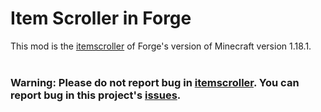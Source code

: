 Item Scroller in Forge
==============
This mod is the [itemscroller](https://github.com/maruohon/itemscroller) of Forge's version of Minecraft version 1.18.1.   
</br>
### Warning: Please do not report bug in [itemscroller](https://github.com/maruohon/itemscroller). You can report bug in this project's [issues](https://github.com/PlumeIS/itemscroller-forge/issues).

